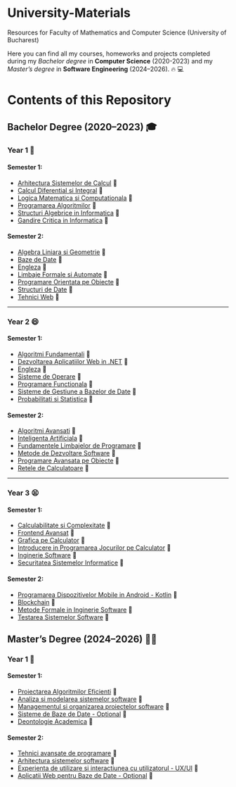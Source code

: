 # University-Materials
Resources for Faculty of Mathematics and Computer Science (University of Bucharest)

Here you can find all my courses, homeworks and projects completed during my *Bachelor degree* in **Computer Science** (2020-2023) and my *Master’s degree* in **Software Engineering** (2024–2026). :fire: 💻

# Contents of this Repository

## Bachelor Degree (2020–2023) 🎓
### Year 1 🤔
#### Semester 1:
- [Arhitectura Sistemelor de Calcul](https://github.com/crime-story/University-Materials/tree/main/Bachelor/Anul%201/Semestrul%201/ASC) 📌
- [Calcul Diferential si Integral](https://github.com/crime-story/University-Materials/tree/main/Bachelor/Anul%201/Semestrul%201/CDI) 📌
- [Logica Matematica si Computationala](https://github.com/crime-story/University-Materials/tree/main/Bachelor/Anul%201/Semestrul%201/LMC) 📌
- [Programarea Algoritmilor](https://github.com/crime-story/University-Materials/tree/main/Bachelor/Anul%201/Semestrul%201/PA) 📌
- [Structuri Algebrice in Informatica](https://github.com/crime-story/University-Materials/tree/main/Bachelor/Anul%201/Semestrul%201/SAI) 📌
- [Gandire Critica in Informatica](https://github.com/crime-story/University-Materials/tree/main/Bachelor/Anul%201/Semestrul%201/GCEA) 📌

#### Semester 2:
- [Algebra Liniara si Geometrie](https://github.com/crime-story/University-Materials/tree/main/Bachelor/Anul%201/Semestrul%202/Alg%20si%20Geometrie) 📌
- [Baze de Date](https://github.com/crime-story/University-Materials/tree/main/Bachelor/Anul%201/Semestrul%202/Baze%20de%20date) 📌
- [Engleza](https://github.com/crime-story/University-Materials/tree/main/Bachelor/Anul%201/Semestrul%202/Engleza) 📌
- [Limbaje Formale si Automate](https://github.com/crime-story/University-Materials/tree/main/Bachelor/Anul%201/Semestrul%202/LFA) 📌
- [Programare Orientata pe Obiecte](https://github.com/crime-story/University-Materials/tree/main/Bachelor/Anul%201/Semestrul%202/POO) 📌
- [Structuri de Date](https://github.com/crime-story/University-Materials/tree/main/Bachelor/Anul%201/Semestrul%202/Structuri%20de%20date) 📌
- [Tehnici Web](https://github.com/crime-story/University-Materials/tree/main/Bachelor/Anul%201/Semestrul%202/Tehnici%20web) 📌

---
### Year 2 😄
#### Semester 1:
- [Algoritmi Fundamentali](https://github.com/crime-story/University-Materials/tree/main/Bachelor/Anul%202/Semestrul%201/AF) 📌
- [Dezvoltarea Aplicatiilor Web in .NET](https://github.com/crime-story/University-Materials/tree/main/Bachelor/Anul%202/Semestrul%201/ASP) 📌
- [Engleza](https://github.com/crime-story/University-Materials/tree/main/Bachelor/Anul%202/Semestrul%201/Engleza) 📌
- [Sisteme de Operare](https://github.com/crime-story/University-Materials/tree/main/Bachelor/Anul%202/Semestrul%201/OS) 📌
- [Programare Functionala](https://github.com/crime-story/University-Materials/tree/main/Bachelor/Anul%202/Semestrul%201/ProgFunc) 📌
- [Sisteme de Gestiune a Bazelor de Date](https://github.com/crime-story/University-Materials/tree/main/Bachelor/Anul%202/Semestrul%201/SGBD) 📌
- [Probabilitati si Statistica](https://github.com/crime-story/University-Materials/tree/main/Bachelor/Anul%202/Semestrul%201/Statistica) 📌

#### Semester 2:
- [Algoritmi Avansati](https://github.com/crime-story/University-Materials/tree/main/Bachelor/Anul%202/Semestrul%202/AA) 📌
- [Inteligenta Artificiala](https://github.com/crime-story/University-Materials/tree/main/Bachelor/Anul%202/Semestrul%202/AI) 📌
- [Fundamentele Limbajelor de Programare](https://github.com/crime-story/University-Materials/tree/main/Bachelor/Anul%202/Semestrul%202/FLP) 📌
- [Metode de Dezvoltare Software](https://github.com/crime-story/University-Materials/tree/main/Bachelor/Anul%202/Semestrul%202/MDS) 📌
- [Programare Avansata pe Obiecte](https://github.com/crime-story/University-Materials/tree/main/Bachelor/Anul%202/Semestrul%202/PAO) 📌
- [Retele de Calculatoare](https://github.com/crime-story/University-Materials/tree/main/Bachelor/Anul%202/Semestrul%202/Retele) 📌

---
### Year 3 😫
#### Semester 1:
- [Calculabilitate si Complexitate](https://github.com/crime-story/University-Materials/tree/main/Bachelor/Anul%203/Semestrul%201/Calculabilitate%20si%20Complexitate) 📌
- [Frontend Avansat](https://github.com/crime-story/University-Materials/tree/main/Bachelor/Anul%203/Semestrul%201/Frontend%20Avansat) 📌
- [Grafica pe Calculator](https://github.com/crime-story/University-Materials/tree/main/Bachelor/Anul%203/Semestrul%201/Grafica) 📌
- [Introducere in Programarea  Jocurilor pe Calculator](https://github.com/crime-story/University-Materials/tree/main/Bachelor/Anul%203/Semestrul%201/Jocuri) 📌
- [Inginerie Software](https://github.com/crime-story/University-Materials/tree/main/Bachelor/Anul%203/Semestrul%201/Inginerie%20Software) 📌
- [Securitatea Sistemelor Informatice](https://github.com/crime-story/University-Materials/tree/main/Bachelor/Anul%203/Semestrul%201/Securitate) 📌

#### Semester 2:
- [Programarea Dispozitivelor Mobile in Android - Kotlin](https://github.com/crime-story/University-Materials/tree/main/Bachelor/Anul%203/Semestrul%202/Android) 📌
- [Blockchain](https://github.com/crime-story/University-Materials/tree/main/Bachelor/Anul%203/Semestrul%202/Blockchain) 📌
- [Metode Formale in Inginerie Software](https://github.com/crime-story/University-Materials/tree/main/Bachelor/Anul%203/Semestrul%202/FMSE) 📌
- [Testarea Sistemelor Software](https://github.com/crime-story/University-Materials/tree/main/Bachelor/Anul%203/Semestrul%202/Testare) 📌

## Master’s Degree (2024–2026) 🧑‍🎓
### Year 1 🤔
#### Semester 1:
- [Proiectarea Algoritmilor Eficienti](https://github.com/crime-story/University-Materials/tree/main/Anul%201/Semestrul%201/ASC) 📌
- [Analiza si modelarea sistemelor software](https://github.com/crime-story/University-Materials/tree/main/Anul%201/Semestrul%201/CDI) 📌
- [Managementul si organizarea proiectelor software](https://github.com/crime-story/University-Materials/tree/main/Anul%201/Semestrul%201/LMC) 📌
- [Sisteme de Baze de Date - Optional](https://github.com/crime-story/University-Materials/tree/main/Anul%201/Semestrul%201/PA) 📌
- [Deontologie Academica](https://github.com/crime-story/University-Materials/tree/main/Anul%201/Semestrul%201/SAI) 📌

#### Semester 2:
- [Tehnici avansate de programare](https://github.com/crime-story/University-Materials/tree/main/Anul%201/Semestrul%202/Alg%20si%20Geometrie) 📌
- [Arhitectura sistemelor software](https://github.com/crime-story/University-Materials/tree/main/Anul%201/Semestrul%202/Baze%20de%20date) 📌
- [Experienta de utilizare si interactiunea cu utilizatorul - UX/UI](https://github.com/crime-story/University-Materials/tree/main/Anul%201/Semestrul%202/Engleza) 📌
- [Aplicatii Web pentru Baze de Date - Optional](https://github.com/crime-story/University-Materials/tree/main/Anul%201/Semestrul%202/LFA) 📌
